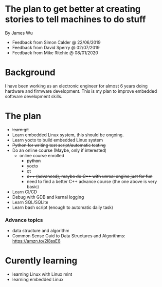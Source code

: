 # The plan to get better at creating stories to tell machines to do stuff
By James Wu
- Feedback from Simon Calder @ 22/06/2019
- Feedback from David Sperry @ 02/07/2019
- Feedback from Mike Ritchie @ 08/01/2020

# Background
I have been working as an electronic engineer for almost 6 years doing hardware and firmware development. This is my plan to improve embedded software development skills.

# The plan
- ~~learn git~~
- Learn embedded Linux system, this should be ongoing.
- Learn yocto to build embedded Linux system
- ~~Python for writing test script/automatic testing~~
- Do an online course (Maybe, only if interested)
   - online course enrolled
     - ~~python~~
     - yocto
     - qt
     - ~~c++ (advanced), maybe do C++ with unreal engine just for fun~~
     - need to find a better C++ advance course (the one above is very basic)
- Learn CI/CD
- Debug with GDB and kernal logging
- Learn SQL/SQLite
- Learn bash script (enough to automatic daily task)

### Advance topics
- data structure and algorithm
- Common Sense Guid to Data Structures and Algorithms: https://amzn.to/2l8ssE6

# Curently learning
- learning Linux with Linux mint
- learning embedded Linux



